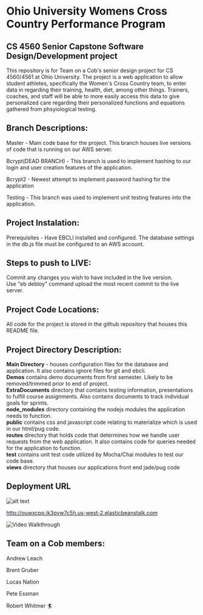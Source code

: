 # Ohio University Womens Cross Country Performance Program

## CS 4560 Senior Capstone Software Design/Development project

This repository is for Team on a Cob's senior design project for CS 4560/4561 at Ohio University. The project is a web application to allow student athletes, specifically the Women's Cross Country team, to enter data in regarding their training, health, diet, among other things. Trainers, coaches, and staff will be able to more easily access this data to give personalized care regarding their personalized functions and equations gathered from phsyiological testing.

## Branch Descriptions:
Master - Main code base for the project.  This branch houses live versions of code that is running on our AWS server.

Bcrypt(DEAD BRANCH) - This branch is used to implement hashing to our login and user creation features of the application.

Bcrypt2 - Newest attempt to implement password hashing for the application

Testing - This branch was used to implement unit testing features into the application.

## Project Instalation:
Prerequisites - Have EBCLI installed and configured.  The database settings in the db.js file must be configured to an AWS account.

## Steps to push to LIVE:
Commit any changes you wish to have included in the live version.  
Use "eb debloy" command upload the most recent commit to the live server.

## Project Code Locations:
All code for the project is stored in the github repository that houses this README file.

## Project Directory Description:  
__Main Directory__ - houses configuration files for the database and application.  It also contains ignore files for git and ebcli.  
__Demos__ contains demo documents from first semester. Likely to be removed/trimmed prior to end of project.  
__ExtraDocuments__ directory that contains testing information, presentations to fulfill course assignments.  Also contains documents to track individual goals for sprints.  
__node_modules__ directory containing the nodejs modules the application needs to function.  
__public__ contains css and javascript code relating to materialize which is used in our html/pug code.  
__routes__ directory that holds code that determines how we handle user requests from the web application. It also contains code for queries needed for the application to function.  
__test__ contains unit test code utilized by Mocha/Chai modules to test our code base.  
__views__ directory that houses our applications front end jade/pug code   

## Deployment URL

![alt text](http://i.imgur.com/frAKmKN.png "Deployment URL")

http://ouwxcpp.ik3pvw7c5h.us-west-2.elasticbeanstalk.com

![Video Walkthrough](https://m.youtube.com/watch?v=fYns7_QJ8Ic)

## Team on a Cob members:

Andrew Leach

Brent Gruber

Lucas Nation

Pete Essman

Robert Whitmer :surfer:
